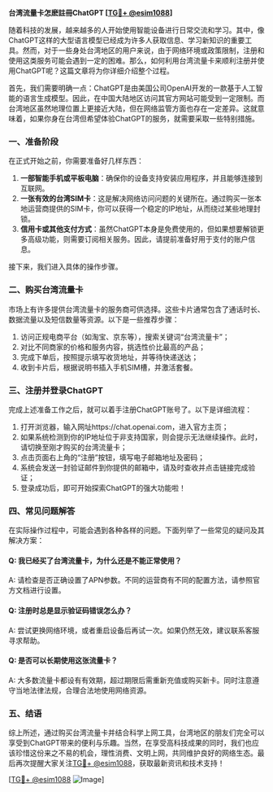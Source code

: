 **台湾流量卡怎麽註冊ChatGPT [[TG💪+ @esim1088](https://t.me/s/esim1088)]**

随着科技的发展，越来越多的人开始使用智能设备进行日常交流和学习。其中，像ChatGPT这样的大型语言模型已经成为许多人获取信息、学习新知识的重要工具。然而，对于一些身处台湾地区的用户来说，由于网络环境或政策限制，注册和使用这类服务可能会遇到一定的困难。那么，如何利用台湾流量卡来顺利注册并使用ChatGPT呢？这篇文章将为你详细介绍整个过程。

首先，我们需要明确一点：ChatGPT是由美国公司OpenAI开发的一款基于人工智能的语言生成模型。因此，在中国大陆地区访问其官方网站可能受到一定限制。而台湾地区虽然地理位置上更接近大陆，但在网络监管方面也存在一定差异。这就意味着，如果你身在台湾但希望体验ChatGPT的服务，就需要采取一些特别措施。

### 一、准备阶段

在正式开始之前，你需要准备好几样东西：

1. **一部智能手机或平板电脑**：确保你的设备支持安装应用程序，并且能够连接到互联网。
2. **一张有效的台湾SIM卡**：这是解决网络访问问题的关键所在。通过购买一张本地运营商提供的SIM卡，你可以获得一个稳定的IP地址，从而绕过某些地理封锁。
3. **信用卡或其他支付方式**：虽然ChatGPT本身是免费使用的，但如果想要解锁更多高级功能，则需要订阅相关服务。因此，请提前准备好用于支付的账户信息。

接下来，我们进入具体的操作步骤。

### 二、购买台湾流量卡

市场上有许多提供台湾流量卡的服务商可供选择。这些卡片通常包含了通话时长、数据流量以及短信数量等资源。以下是一些推荐步骤：

1. 访问正规电商平台（如淘宝、京东等），搜索关键词“台湾流量卡”；
2. 对比不同商家的价格和服务内容，挑选性价比最高的产品；
3. 完成下单后，按照提示填写收货地址，并等待快递送达；
4. 收到卡片后，根据说明书插入手机SIM槽，并激活套餐。

### 三、注册并登录ChatGPT

完成上述准备工作之后，就可以着手注册ChatGPT账号了。以下是详细流程：

1. 打开浏览器，输入网址https://chat.openai.com，进入官方主页；
2. 如果系统检测到你的IP地址位于非支持国家，则会提示无法继续操作。此时，请切换至刚才购买的台湾流量卡；
3. 点击页面右上角的“注册”按钮，填写电子邮箱地址及密码；
4. 系统会发送一封验证邮件到你提供的邮箱中，请及时查收并点击链接完成验证；
5. 登录成功后，即可开始探索ChatGPT的强大功能啦！

### 四、常见问题解答

在实际操作过程中，可能会遇到各种各样的问题。下面列举了一些常见的疑问及其解决方案：

#### Q: 我已经买了台湾流量卡，为什么还是不能正常使用？
A: 请检查是否正确设置了APN参数。不同的运营商有不同的配置方法，请参照官方文档进行设置。

#### Q: 注册时总是显示验证码错误怎么办？
A: 尝试更换网络环境，或者重启设备后再试一次。如果仍然无效，建议联系客服寻求帮助。

#### Q: 是否可以长期使用这张流量卡？
A: 大多数流量卡都设有有效期，超过期限后需重新充值或购买新卡。同时注意遵守当地法律法规，合理合法地使用网络资源。

### 五、结语

综上所述，通过购买台湾流量卡并结合科学上网工具，台湾地区的朋友们完全可以享受到ChatGPT带来的便利与乐趣。当然，在享受高科技成果的同时，我们也应该珍惜这份来之不易的机会，理性消费、文明上网，共同维护良好的网络生态。最后再次提醒大家关注[TG💪+ @esim1088](https://t.me/s/esim1088)，获取最新资讯和技术支持！

[[TG💪+ @esim1088](https://t.me/s/esim1088) ![Image](https://i.postimg.cc/4NQfJmqS/Snipaste-2025-05-13-00-14-12.png)]